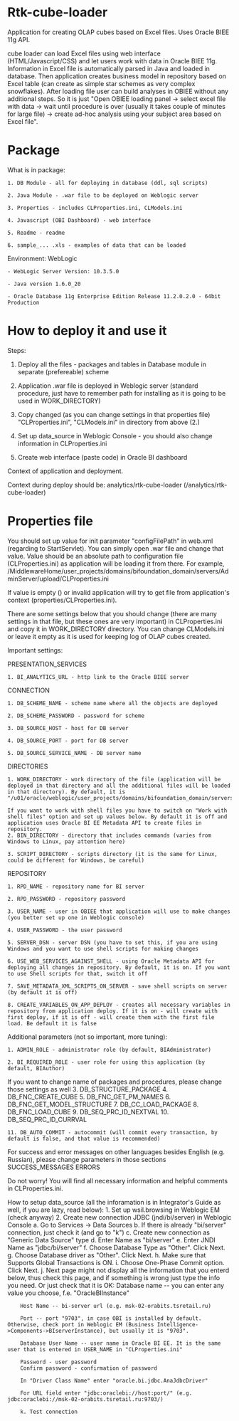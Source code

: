 Rtk-cube-loader
================

Application for creating OLAP cubes based on Excel files. Uses Oracle BIEE 11g API.


cube loader can load Excel files using web interface (HTML/Javascript/CSS) and let users work with data in Oracle BIEE 11g. Information in Excel file is automatically parsed in Java and loaded in database. Then application creates business model in repository based on Excel table (can create as simple star schemes as very complex snowflakes). After loading file user can build analyses in OBIEE without any additional steps. So it is just "Open OBIEE loading panel -> select excel file with data -> wait until procedure is over (usually it takes couple of minutes for large file) -> create ad-hoc analysis using your subject area based on Excel file". 


Package
================

What is in package:

	1. DB Module - all for deploying in database (ddl, sql scripts)

	2. Java Module - .war file to be deployed on Weblogic server

	3. Properties - includes CLProperties.ini, CLModels.ini

	4. Javascript (OBI Dashboard) - web interface

	5. Readme - readme

	6. sample_... .xls - examples of data that can be loaded


Environment: WebLogic
	
	- WebLogic Server Version: 10.3.5.0
	
	- Java version 1.6.0_20

	- Oracle Database 11g Enterprise Edition Release 11.2.0.2.0 - 64bit Production


How to deploy it and use it
================

Steps:

1. Deploy all the files - packages and tables in Database module in separate (prefereable) scheme

2. Application .war file is deployed in Weblogic server (standard procedure, just have to remember path for installing as it is going to be used in WORK_DIRECTORY)

3. Copy changed (as you can change settings in that properties file) "CLProperties.ini", "CLModels.ini" in directory from above (2.)

4. Set up data_source in Weblogic Console - you should also change information in CLProperties.ini

5. Create web interface (paste code) in Oracle BI dashboard


Context of application and deployment.

Context during deploy should be: analytics/rtk-cube-loader (/analytics/rtk-cube-loader)


Properties file
===
	
	
You should set up value for init parameter "configFilePath" in web.xml (regarding to StartServlet). You can simply open .war file and change that value. Value should be an absolute path to configuration file (CLProperties.ini) as application will be loading it from there. For example, <param-value>/MiddlewareHome/user_projects/domains/bifoundation_domain/servers/AdminServer/upload/CLProperties.ini</param-value>
	
If value is empty (<param-value></param-value>) or invalid application will try to get file from application's context (properties/CLProperties.ini).


There are some settings below that you should change (there are many settings in that file, but these ones are very important) in CLProperties.ini and copy it in WORK_DIRECTORY directory. You can change CLModels.ini or leave it empty as it is used for keeping log of OLAP cubes created.


Important settings:

PRESENTATION_SERVICES

	1. BI_ANALYTICS_URL - http link to the Oracle BIEE server

	
CONNECTION

	1. DB_SCHEME_NAME - scheme name where all the objects are deployed
	
	2. DB_SCHEME_PASSWORD - password for scheme
	
	3. DB_SOURCE_HOST - host for DB server
	
	4. DB_SOURCE_PORT - port for DB server
	
	5. DB_SOURCE_SERVICE_NAME - DB server name

	
DIRECTORIES

	1. WORK_DIRECTORY - work directory of the file (application will be deployed in that directory and all the additional files will be loaded in that directory). By default, it is "/u01/oracle/weblogic/user_projects/domains/bifoundation_domain/servers/AdminServer/upload/".

	If you want to work with shell files you have to switch on "Work with shell files" option and set up values below. By default it is off and application uses Oracle BI EE Metadata API to create files in repository. 
	2. BIN_DIRECTORY - directory that includes commands (varies from Windows to Linux, pay attention here)
	
	3. SCRIPT_DIRECTORY - scripts directory (it is the same for Linux, could be different for Windows, be careful)


REPOSITORY

	1. RPD_NAME - repository name for BI server

	2. RPD_PASSWORD - repository password
	
	3. USER_NAME - user in OBIEE that application will use to make changes (you better set up one in Weblogic console)

	4. USER_PASSWORD - the user password

	5. SERVER_DSN - server DSN (you have to set this, if you are using Windows and you want to use shell scripts for making changes

	6. USE_WEB_SERVICES_AGAINST_SHELL - using Oracle Metadata API for deploying all changes in repository. By default, it is on. If you want to use Shell scripts for that, switch it off

	7. SAVE_METADATA_XML_SCRIPTS_ON_SERVER - save shell scripts on server (by default it is off)

	8. CREATE_VARIABLES_ON_APP_DEPLOY - creates all necessary variables in repository from application deploy. If it is on - will create with first deploy, if it is off - will create them with the first file load. Be default it is false


Additional parameters (not so important, more tuning):

	1. ADMIN_ROLE - administrator role (by default, BIAdministrator)
	
	2. BI_REQUIRED_ROLE - user role for using this application (by default, BIAuthor)


If you want to change name of packages and procedures, please change those settings as well
	3. DB_STRUCTURE_PACKAGE
	4. DB_FNC_CREATE_CUBE
	5. DB_FNC_GET_PM_NAMES
	6. DB_FNC_GET_MODEL_STRUCTURE
	7. DB_CC_LOAD_PACKAGE
	8. DB_FNC_LOAD_CUBE
	9. DB_SEQ_PRC_ID_NEXTVAL
	10. DB_SEQ_PRC_ID_CURRVAL

	11. DB_AUTO_COMMIT - autocommit (will commit every transaction, by default is false, and that value is recommended)


For success and error messages on other languages besides English (e.g. Russian), please change parameters in those sections
	SUCCESS_MESSAGES
	ERRORS


Do not worry! You will find all necessary information and helpful comments in CLProperties.ini.


How to setup data_source (all the inforamation is in Integrator's Guide as well, if you are lazy, read below):
	1. Set up wsil.browsing in Weblogic EM (check anyway)
	2. Create new connection JDBC (jndi/bi/server) in Weblogic Console
		a. Go to Services -> Data Sources
		b. If there is already "bi/server" connection, just check it (and go to "k")
		c. Create new connection as "Generic Data Source" type
		d. Enter Name as "bi/server"
		e. Enter JNDI Name as "jdbc/bi/server"
		f. Choose Database Type as "Other". Click Next.
		g. Choose Database driver as "Other". Click Next.
		h. Make sure that Supports Global Transactions is ON.
		i. Choose One-Phase Commit option. Click Next.
		j. Next page might not display all the information that you enterd below, thus check this page, and if something is wrong just type the info you need. Or just check that it is OK:
		Database name -- you can enter any value you choose, f.e. "OracleBIInstance"

		Host Name -- bi-server url (e.g. msk-02-orabits.tsretail.ru)

		Port -- port "9703", in case OBI is installed by default. Otherwise, check port in Weblogic EM (Business Intelligence->Components->BIserverInstance), but usually it is "9703".

		Database User Name -- user name in Oracle BI EE. It is the same user that is entered in USER_NAME in "CLProperties.ini"

		Password - user password
		Confirm password - confirmation of password

		In "Driver Class Name" enter "oracle.bi.jdbc.AnaJdbcDriver"

		For URL field enter "jdbc:oraclebi://host:port/" (e.g. jdbc:oraclebi://msk-02-orabits.tsretail.ru:9703/)

		k. Test connection
